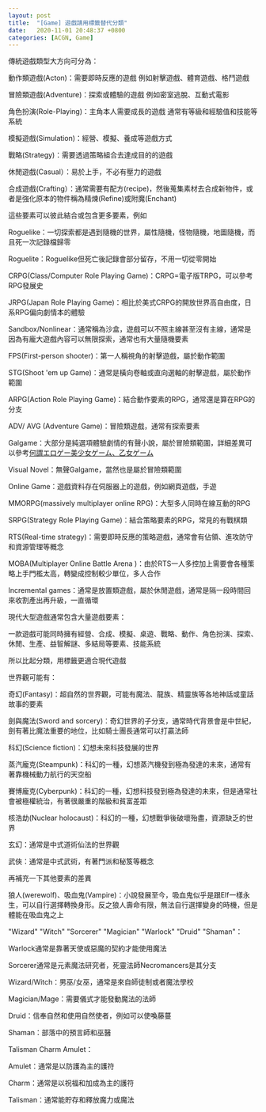 ```yaml
---
layout: post
title:  "[Game] 遊戲請用標籤替代分類"
date:   2020-11-01 20:48:37 +0800
categories: [ACGN, Game]
---
```


傳統遊戲類型大方向可分為：

動作類遊戲(Acton)：需要即時反應的遊戲 例如射擊遊戲、體育遊戲、格鬥遊戲

冒險類遊戲(Adventure)：探索或體驗的遊戲 例如密室逃脫、互動式電影

角色扮演(Role-Playing)：主角本人需要成長的遊戲 通常有等級和經驗值和技能等系統

模擬遊戲(Simulation)：經營、模擬、養成等遊戲方式

戰略(Strategy)：需要透過策略組合去達成目的的遊戲

休閒遊戲(Casual）：易於上手，不必有壓力的遊戲

合成遊戲(Crafting）：通常需要有配方(recipe)，然後蒐集素材去合成新物件，或者是強化原本的物件稱為精煉(Refine)或附魔(Enchant)



這些要素可以彼此結合或包含更多要素，例如

Roguelike：一切探索都是遇到隨機的世界，屬性隨機，怪物隨機，地圖隨機，而且死一次記錄檔歸零

Roguelite：Roguelike但死亡後記錄會部分留存，不用一切從零開始

CRPG(Class/Computer Role Playing Game)：CRPG=電子版TRPG，可以參考RPG發展史

JRPG(Japan Role Playing Game)：相比於美式CRPG的開放世界高自由度，日系RPG偏向劇情本的體驗

Sandbox/Nonlinear：通常稱為沙盒，遊戲可以不照主線甚至沒有主線，通常是因為有龐大遊戲內容可以無限探索，通常也有大量隨機要素

FPS(First-person shooter)：第一人稱視角的射擊遊戲，屬於動作範圍

STG(Shoot 'em up Game)：通常是橫向卷軸或直向選軸的射擊遊戲，屬於動作範圍

ARPG(Action Role Playing Game)：結合動作要素的RPG，通常還是算在RPG的分支

ADV/ AVG (Adventure Game)：冒險類遊戲，通常有探索要素

Galgame：大部分是純選項體驗劇情的有聲小說，屬於冒險類範圍，詳細差異可以參考[何謂エロゲー美少女ゲーム、乙女ゲーム](./2018-11-20-AVG-galgame/)

Visual Novel：無聲Galgame，當然也是屬於冒險類範圍

Online Game：遊戲資料存在伺服器上的遊戲，例如網頁遊戲，手遊

MMORPG(massively multiplayer online RPG)：大型多人同時在線互動的RPG

SRPG(Strategy Role Playing Game)：結合策略要素的RPG，常見的有戰棋類

RTS(Real-time strategy)：需要即時反應的策略遊戲，通常會有佔領、進攻防守和資源管理等概念

MOBA(Multiplayer Online Battle Arena )：由於RTS一人多控加上需要會各種策略上手門檻太高，轉變成控制較少單位，多人合作

Incremental games：通常是放置類遊戲，屬於休閒遊戲，通常是隔一段時間回來收割產出再升級，一直循環



現代大型遊戲通常包含大量遊戲要素：

一款遊戲可能同時擁有經營、合成、模擬、桌遊、戰略、動作、角色扮演、探索、休閒、生產、益智解謎、多結局等要素、技能系統

所以比起分類，用標籤更適合現代遊戲



世界觀可能有：

奇幻(Fantasy)：超自然的世界觀，可能有魔法、龍族、精靈族等各地神話或童話故事的要素

劍與魔法(Sword and sorcery)：奇幻世界的子分支，通常時代背景會是中世紀，劍有著比魔法重要的地位，比如騎士團長通常可以打贏法師

科幻(Science fiction)：幻想未來科技發展的世界

蒸汽龐克(Steampunk)：科幻的一種，幻想蒸汽機發到極為發達的未來，通常有著靠機械動力航行的天空船

賽博龐克(Cyberpunk)：科幻的一種，幻想科技發到極為發達的未來，但是通常社會被極權統治，有著很嚴重的階級和貧富差距

核浩劫(Nuclear holocaust)：科幻的一種，幻想戰爭後破壞殆盡，資源缺乏的世界

玄幻：通常是中式道術仙法的世界觀

武俠：通常是中式武術，有著門派和秘笈等概念



再補充一下其他要素的差異

狼人(werewolf)、吸血鬼(Vampire)：小說發展至今，吸血鬼似乎是跟Elf一樣永生，可以自行選擇轉換身形。反之狼人壽命有限，無法自行選擇變身的時機，但是體能在吸血鬼之上

"Wizard" "Witch" "Sorcerer" "Magician" "Warlock" "Druid" "Shaman"：

Warlock通常是靠著天使或惡魔的契約才能使用魔法

Sorcerer通常是元素魔法研究者，死靈法師Necromancers是其分支

Wizard/Witch：男巫/女巫，通常是來自師徒制或者魔法學校

Magician/Mage：需要儀式才能發動魔法的法師

Druid：信奉自然和使用自然使者，例如可以使喚藤蔓

Shaman：部落中的預言師和巫醫


Talisman Charm Amulet：

Amulet：通常是以防護為主的護符

Charm：通常是以祝福和加成為主的護符

Talisman：通常能貯存和釋放魔力或魔法